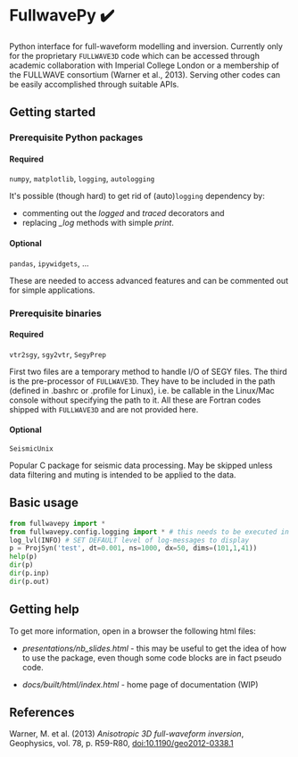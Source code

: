 # FullwavePy :heavy_check_mark:
Python interface for full-waveform modelling and inversion. Currently only for the proprietary `FULLWAVE3D` code which can be accessed through academic collaboration with Imperial College London or a membership of the FULLWAVE consortium (Warner et al., 2013). Serving other codes can be easily accomplished through suitable APIs.

## Getting started
### Prerequisite Python packages
#### Required
`numpy`, `matplotlib`, `logging`, `autologging`

It's possible (though hard) to get rid of (auto)`logging` dependency 
by:
- commenting out the *logged* and *traced* decorators and 
- replacing *_log* methods with simple *print*.

#### Optional
`pandas`, `ipywidgets`, ...

These are needed to access advanced features and can be commented out for simple applications.

### Prerequisite binaries
#### Required
`vtr2sgy`, `sgy2vtr`, `SegyPrep`

First two files are a temporary method to handle I/O of SEGY files. The third is the pre-processor of `FULLWAVE3D`.  They have to be included in the path (defined in .bashrc or .profile for Linux), i.e. be callable in the Linux/Mac console
without specifying the path to it. All these are Fortran codes shipped with `FULLWAVE3D` and are not provided here.

#### Optional
`SeismicUnix`

Popular C package for seismic data processing. May be skipped unless data filtering and muting is intended to be applied to the data.

## Basic usage
```Python
from fullwavepy import *
from fullwavepy.config.logging import * # this needs to be executed in jupyter cell
log_lvl(INFO) # SET DEFAULT level of log-messages to display
p = ProjSyn('test', dt=0.001, ns=1000, dx=50, dims=(101,1,41))
help(p)
dir(p)  
dir(p.inp)
dir(p.out)
```

## Getting help

To get more information, open in a browser the following html files:
- *presentations/nb_slides.html* - this may be useful to get the idea of how to use the package, even though
some code blocks are in fact pseudo code.

- *docs/built/html/index.html* - home page of documentation (WIP)

## References
Warner, M. et al. (2013) *Anisotropic 3D full-waveform inversion*, Geophysics, vol. 78, p. R59-R80, <a href="https://library.seg.org/doi/10.1190/geo2012-0338.1">doi:10.1190/geo2012-0338.1</a>

